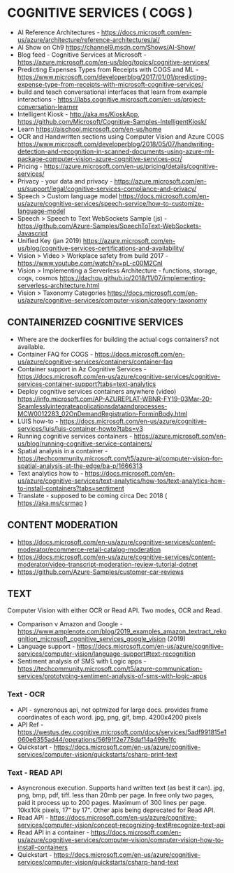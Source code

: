 # COGNITIVE SERVICES ( COGS )

* AI Reference Architectures - <https://docs.microsoft.com/en-us/azure/architecture/reference-architectures/ai/>
* AI Show on Ch9 <https://channel9.msdn.com/Shows/AI-Show/>
* Blog feed - Cognitive Services at Microsoft - https://azure.microsoft.com/en-us/blog/topics/cognitive-services/
* Predicting Expenses Types from Receipts with COGS and ML - https://www.microsoft.com/developerblog/2017/01/01/predicting-expense-type-from-receipts-with-microsoft-cognitive-services/
* build and teach conversational interfaces that learn from example interactions -  <https://labs.cognitive.microsoft.com/en-us/project-conversation-learner>
* Intelligent Kiosk - http://aka.ms/KioskApp, https://github.com/Microsoft/Cognitive-Samples-IntelligentKiosk/
* Learn <https://aischool.microsoft.com/en-us/home>
* OCR and Handwritten sections using Computer Vision and Azure COGS <https://www.microsoft.com/developerblog/2018/05/07/handwriting-detection-and-recognition-in-scanned-documents-using-azure-ml-package-computer-vision-azure-cognitive-services-ocr/>
* Pricing - https://azure.microsoft.com/en-us/pricing/details/cognitive-services/
* Privacy - your data and privacy - https://azure.microsoft.com/en-us/support/legal/cognitive-services-compliance-and-privacy/
* Speech > Custom language model <https://docs.microsoft.com/en-us/azure/cognitive-services/speech-service/how-to-customize-language-model>
* Speech > Speech to Text WebSockets Sample (js) - <https://github.com/Azure-Samples/SpeechToText-WebSockets-Javascript>
* Unified Key (jan 2019) https://azure.microsoft.com/en-us/blog/cognitive-services-certifications-and-availability/
* Vision > Video > Workplace safety from build 2017 - https://www.youtube.com/watch?v=pL-c00M2CnI
* Vision > Implementing a Serverless Architecture - functions, storage, cogs, cosmos <https://dachou.github.io/2018/11/07/implementing-serverless-architecture.html>
* Vision > Taxonomy Categories <https://docs.microsoft.com/en-us/azure/cognitive-services/computer-vision/category-taxonomy>

## CONTAINERIZED COGNITIVE SERVICES

* Where are the dockerfiles for building the actual cogs containers? not available.
* Container FAQ for COGS - https://docs.microsoft.com/en-us/azure/cognitive-services/containers/container-faq
* Container support in Az Cognitive Services - https://docs.microsoft.com/en-us/azure/cognitive-services/cognitive-services-container-support?tabs=text-analytics
* Deploy cognitive services containers anywhere (video) https://info.microsoft.com/AP-AZUREPLAT-WBNR-FY19-03Mar-20-Seamlesslyintegrateapplicationsdataandprocesses-MCW0012283_02OnDemandRegistration-ForminBody.html
* LUIS how-to - https://docs.microsoft.com/en-us/azure/cognitive-services/luis/luis-container-howto?tabs=v3
* Running cognitive services containers - https://azure.microsoft.com/en-us/blog/running-cognitive-service-containers/
* Spatial analysis in a container - https://techcommunity.microsoft.com/t5/azure-ai/computer-vision-for-spatial-analysis-at-the-edge/ba-p/1666313
* Text analytics how to - https://docs.microsoft.com/en-us/azure/cognitive-services/text-analytics/how-tos/text-analytics-how-to-install-containers?tabs=sentiment
* Translate - supposed to be coming circa Dec 2018 ( https://aka.ms/csrmap )

## CONTENT MODERATION

* <https://docs.microsoft.com/en-us/azure/cognitive-services/content-moderator/ecommerce-retail-catalog-moderation>
* <https://docs.microsoft.com/en-us/azure/cognitive-services/content-moderator/video-transcript-moderation-review-tutorial-dotnet>
* <https://github.com/Azure-Samples/customer-car-reviews>

## TEXT

Computer Vision with either OCR or Read API.  Two modes, OCR and Read.

* Comparison v Amazon and Google - https://www.amplenote.com/blog/2019_examples_amazon_textract_rekognition_microsoft_cognitive_services_google_vision (2019)
* Language support - https://docs.microsoft.com/en-us/azure/cognitive-services/computer-vision/language-support#text-recognition
* Sentiment analysis of SMS with Logic apps - https://techcommunity.microsoft.com/t5/azure-communication-services/prototyping-sentiment-analysis-of-sms-with-logic-apps

### Text - OCR

* API - syncronous api, not optmized for large docs. provides frame coordinates of each word.  jpg, png, gif, bmp.  4200x4200 pixels
* API Ref - https://westus.dev.cognitive.microsoft.com/docs/services/5adf991815e1060e6355ad44/operations/56f91f2e778daf14a499e1fc
* Quickstart - https://docs.microsoft.com/en-us/azure/cognitive-services/computer-vision/quickstarts/csharp-print-text

### Text - READ API

* Asyncronous execution.  Supports hand written text (as best it can).  jpg, png, bmp, pdf, tiff.  less than 20mb per page.  In free only two pages, paid it process up to 200 pages.  Maximum of 300 lines per page. 10kx10k pixels, 17" by 17".  Other apis being deprecated for Read API.
* Read API - https://docs.microsoft.com/en-us/azure/cognitive-services/computer-vision/concept-recognizing-text#recognize-text-api
* Read API in a container - https://docs.microsoft.com/en-us/azure/cognitive-services/computer-vision/computer-vision-how-to-install-containers
* Quickstart - https://docs.microsoft.com/en-us/azure/cognitive-services/computer-vision/quickstarts/csharp-hand-text
